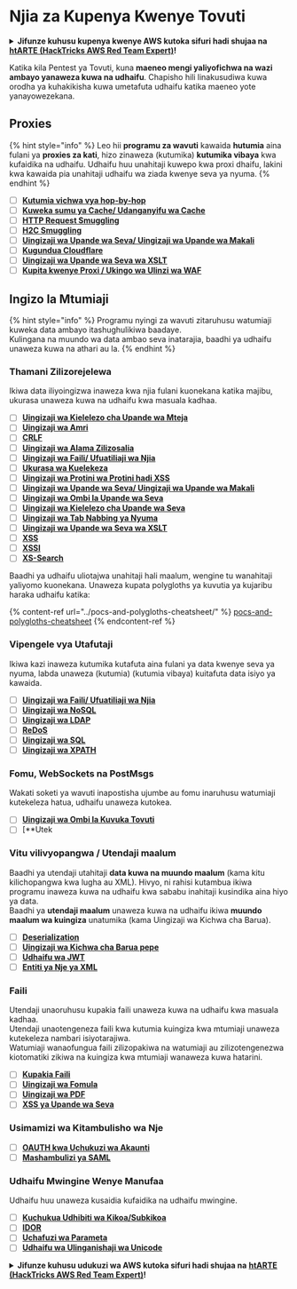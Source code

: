 # Njia za Kupenya Kwenye Tovuti

<details>

<summary><strong>Jifunze kuhusu kupenya kwenye AWS kutoka sifuri hadi shujaa na</strong> <a href="https://training.hacktricks.xyz/courses/arte"><strong>htARTE (HackTricks AWS Red Team Expert)</strong></a><strong>!</strong></summary>

Njia nyingine za kusaidia HackTricks:

* Ikiwa unataka kuona **kampuni yako inatangazwa kwenye HackTricks** au **kupakua HackTricks kwa PDF** Angalia [**MPANGO WA KUJIUNGA**](https://github.com/sponsors/carlospolop)!
* Pata [**swag rasmi ya PEASS & HackTricks**](https://peass.creator-spring.com)
* Gundua [**The PEASS Family**](https://opensea.io/collection/the-peass-family), mkusanyiko wetu wa kipekee wa [**NFTs**](https://opensea.io/collection/the-peass-family)
* **Jiunge na** 💬 [**Kikundi cha Discord**](https://discord.gg/hRep4RUj7f) au [**kikundi cha telegram**](https://t.me/peass) au **tufuate** kwenye **Twitter** 🐦 [**@carlospolopm**](https://twitter.com/hacktricks_live)**.**
* **Shiriki mbinu zako za kupenya kwa kuwasilisha PR kwa** [**HackTricks**](https://github.com/carlospolop/hacktricks) na [**HackTricks Cloud**](https://github.com/carlospolop/hacktricks-cloud) github repos.

</details>

Katika kila Pentest ya Tovuti, kuna **maeneo mengi yaliyofichwa na wazi ambayo yanaweza kuwa na udhaifu**. Chapisho hili linakusudiwa kuwa orodha ya kuhakikisha kuwa umetafuta udhaifu katika maeneo yote yanayowezekana.

## Proxies

{% hint style="info" %}
Leo hii **programu za wavuti** kawaida **hutumia** aina fulani ya **proxies za kati**, hizo zinaweza (kutumika) **kutumika vibaya** kwa kufaidika na udhaifu. Udhaifu huu unahitaji kuwepo kwa proxi dhaifu, lakini kwa kawaida pia unahitaji udhaifu wa ziada kwenye seva ya nyuma.
{% endhint %}

* [ ] [**Kutumia vichwa vya hop-by-hop**](../abusing-hop-by-hop-headers.md)
* [ ] [**Kuweka sumu ya Cache/ Udanganyifu wa Cache**](../cache-deception.md)
* [ ] [**HTTP Request Smuggling**](../http-request-smuggling/)
* [ ] [**H2C Smuggling**](../h2c-smuggling.md)
* [ ] [**Uingizaji wa Upande wa Seva/ Uingizaji wa Upande wa Makali**](../server-side-inclusion-edge-side-inclusion-injection.md)
* [ ] [**Kugundua Cloudflare**](../../network-services-pentesting/pentesting-web/uncovering-cloudflare.md)
* [ ] [**Uingizaji wa Upande wa Seva wa XSLT**](../xslt-server-side-injection-extensible-stylesheet-language-transformations.md)
* [ ] [**Kupita kwenye Proxi / Ukingo wa Ulinzi wa WAF**](../proxy-waf-protections-bypass.md)

## **Ingizo la Mtumiaji**

{% hint style="info" %}
Programu nyingi za wavuti zitaruhusu watumiaji kuweka data ambayo itashughulikiwa baadaye.\
Kulingana na muundo wa data ambao seva inatarajia, baadhi ya udhaifu unaweza kuwa na athari au la.
{% endhint %}

### **Thamani Zilizorejelewa**

Ikiwa data iliyoingizwa inaweza kwa njia fulani kuonekana katika majibu, ukurasa unaweza kuwa na udhaifu kwa masuala kadhaa.

* [ ] [**Uingizaji wa Kielelezo cha Upande wa Mteja**](../client-side-template-injection-csti.md)
* [ ] [**Uingizaji wa Amri**](../command-injection.md)
* [ ] [**CRLF**](../crlf-0d-0a.md)
* [ ] [**Uingizaji wa Alama Zilizosalia**](../dangling-markup-html-scriptless-injection/)
* [ ] [**Uingizaji wa Faili/ Ufuatiliaji wa Njia**](../file-inclusion/)
* [ ] [**Ukurasa wa Kuelekeza**](../open-redirect.md)
* [ ] [**Uingizaji wa Protini wa Protini hadi XSS**](../deserialization/nodejs-proto-prototype-pollution/#client-side-prototype-pollution-to-xss)
* [ ] [**Uingizaji wa Upande wa Seva/ Uingizaji wa Upande wa Makali**](../server-side-inclusion-edge-side-inclusion-injection.md)
* [ ] [**Uingizaji wa Ombi la Upande wa Seva**](../ssrf-server-side-request-forgery/)
* [ ] [**Uingizaji wa Kielelezo cha Upande wa Seva**](../ssti-server-side-template-injection/)
* [ ] [**Uingizaji wa Tab Nabbing ya Nyuma**](../reverse-tab-nabbing.md)
* [ ] [**Uingizaji wa Upande wa Seva wa XSLT**](../xslt-server-side-injection-extensible-stylesheet-language-transformations.md)
* [ ] [**XSS**](../xss-cross-site-scripting/)
* [ ] [**XSSI**](../xssi-cross-site-script-inclusion.md)
* [ ] [**XS-Search**](../xs-search.md)

Baadhi ya udhaifu uliotajwa unahitaji hali maalum, wengine tu wanahitaji yaliyomo kuonekana. Unaweza kupata polygloths ya kuvutia ya kujaribu haraka udhaifu katika:

{% content-ref url="../pocs-and-polygloths-cheatsheet/" %}
[pocs-and-polygloths-cheatsheet](../pocs-and-polygloths-cheatsheet/)
{% endcontent-ref %}

### **Vipengele vya Utafutaji**

Ikiwa kazi inaweza kutumika kutafuta aina fulani ya data kwenye seva ya nyuma, labda unaweza (kutumia) (kutumia vibaya) kuitafuta data isiyo ya kawaida.

* [ ] [**Uingizaji wa Faili/ Ufuatiliaji wa Njia**](../file-inclusion/)
* [ ] [**Uingizaji wa NoSQL**](../nosql-injection.md)
* [ ] [**Uingizaji wa LDAP**](../ldap-injection.md)
* [ ] [**ReDoS**](../regular-expression-denial-of-service-redos.md)
* [ ] [**Uingizaji wa SQL**](../sql-injection/)
* [ ] [**Uingizaji wa XPATH**](../xpath-injection.md)

### **Fomu, WebSockets na PostMsgs**

Wakati soketi ya wavuti inapostisha ujumbe au fomu inaruhusu watumiaji kutekeleza hatua, udhaifu unaweza kutokea.

* [ ] [**Uingizaji wa Ombi la Kuvuka Tovuti**](../csrf-cross-site-request-forgery.md)
* [ ] [**Utek
### **Vitu vilivyopangwa / Utendaji maalum**

Baadhi ya utendaji utahitaji **data kuwa na muundo maalum** (kama kitu kilichopangwa kwa lugha au XML). Hivyo, ni rahisi kutambua ikiwa programu inaweza kuwa na udhaifu kwa sababu inahitaji kusindika aina hiyo ya data.\
Baadhi ya **utendaji maalum** unaweza kuwa na udhaifu ikiwa **muundo maalum wa kuingiza** unatumika (kama Uingizaji wa Kichwa cha Barua).

* [ ] [**Deserialization**](../deserialization/)
* [ ] [**Uingizaji wa Kichwa cha Barua pepe**](../email-injections.md)
* [ ] [**Udhaifu wa JWT**](../hacking-jwt-json-web-tokens.md)
* [ ] [**Entiti ya Nje ya XML**](../xxe-xee-xml-external-entity.md)

### Faili

Utendaji unaoruhusu kupakia faili unaweza kuwa na udhaifu kwa masuala kadhaa.\
Utendaji unaotengeneza faili kwa kutumia kuingiza kwa mtumiaji unaweza kutekeleza nambari isiyotarajiwa.\
Watumiaji wanaofungua faili zilizopakiwa na watumiaji au zilizotengenezwa kiotomatiki zikiwa na kuingiza kwa mtumiaji wanaweza kuwa hatarini.

* [ ] [**Kupakia Faili**](../file-upload/)
* [ ] [**Uingizaji wa Fomula**](../formula-csv-doc-latex-ghostscript-injection.md)
* [ ] [**Uingizaji wa PDF**](../xss-cross-site-scripting/pdf-injection.md)
* [ ] [**XSS ya Upande wa Seva**](../xss-cross-site-scripting/server-side-xss-dynamic-pdf.md)

### **Usimamizi wa Kitambulisho wa Nje**

* [ ] [**OAUTH kwa Uchukuzi wa Akaunti**](../oauth-to-account-takeover.md)
* [ ] [**Mashambulizi ya SAML**](../saml-attacks/)

### **Udhaifu Mwingine Wenye Manufaa**

Udhaifu huu unaweza kusaidia kufaidika na udhaifu mwingine.

* [ ] [**Kuchukua Udhibiti wa Kikoa/Subkikoa**](../domain-subdomain-takeover.md)
* [ ] [**IDOR**](../idor.md)
* [ ] [**Uchafuzi wa Parameta**](../parameter-pollution.md)
* [ ] [**Udhaifu wa Ulinganishaji wa Unicode**](../unicode-injection/)

<details>

<summary><strong>Jifunze kuhusu udukuzi wa AWS kutoka sifuri hadi shujaa na</strong> <a href="https://training.hacktricks.xyz/courses/arte"><strong>htARTE (HackTricks AWS Red Team Expert)</strong></a><strong>!</strong></summary>

Njia nyingine za kusaidia HackTricks:

* Ikiwa unataka kuona **kampuni yako ikitangazwa kwenye HackTricks** au **kupakua HackTricks kwa muundo wa PDF** Angalia [**MPANGO WA KUJIUNGA**](https://github.com/sponsors/carlospolop)!
* Pata [**swag rasmi ya PEASS & HackTricks**](https://peass.creator-spring.com)
* Gundua [**The PEASS Family**](https://opensea.io/collection/the-peass-family), mkusanyiko wetu wa [**NFTs**](https://opensea.io/collection/the-peass-family) za kipekee
* **Jiunge na** 💬 [**Kikundi cha Discord**](https://discord.gg/hRep4RUj7f) au **kikundi cha** [**telegram**](https://t.me/peass) au **tufuate** kwenye **Twitter** 🐦 [**@carlospolopm**](https://twitter.com/hacktricks_live)**.**
* **Shiriki mbinu zako za udukuzi kwa kuwasilisha PRs kwa** [**HackTricks**](https://github.com/carlospolop/hacktricks) na [**HackTricks Cloud**](https://github.com/carlospolop/hacktricks-cloud) github repos.

</details>
